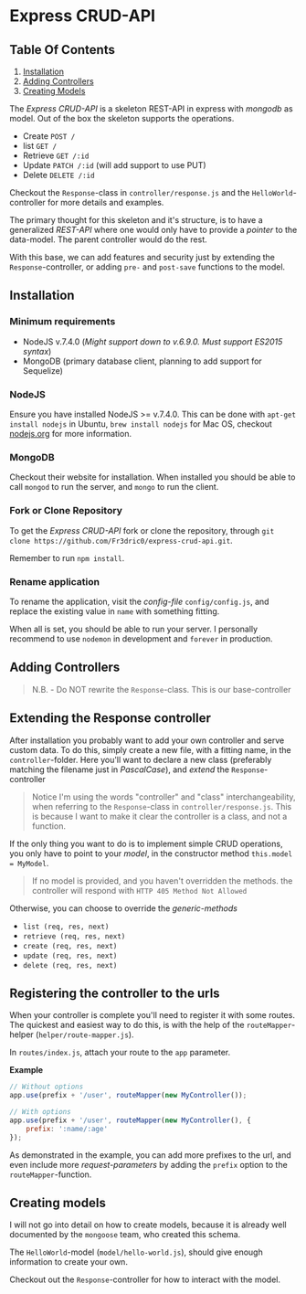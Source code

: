 Express CRUD-API
================

## Table Of Contents

1. [Installation](#installation)
2. [Adding Controllers](#adding-controllers)
3. [Creating Models](#creating-models)

The _Express CRUD-API_ is a skeleton REST-API in express with _mongodb_ as model.
Out of the box the skeleton supports the operations.

- Create `POST /`
- list `GET /`
- Retrieve `GET /:id`
- Update `PATCH /:id` (will add support to use PUT)
- Delete `DELETE /:id`

Checkout the `Response`-class in `controller/response.js`
and the `HelloWorld`-controller for more details and examples.

The primary thought for this skeleton and it's structure,
is to have a generalized _REST-API_ where one would only
have to provide a _pointer_ to the data-model.
The parent controller would do the rest.

With this base, we can add features and security
just by extending the `Response`-controller, or adding `pre-` and `post-save` functions
to the model.


## Installation

### Minimum requirements

- NodeJS v.7.4.0 (_Might support down to v.6.9.0. Must support ES2015 syntax_)
- MongoDB (primary database client, planning to add support for Sequelize)

### NodeJS
Ensure you have installed NodeJS >= v.7.4.0.
This can be done with `apt-get install nodejs` in Ubuntu,
`brew install nodejs` for Mac OS,
checkout [nodejs.org](https://nodejs.org/en/) for more information.

### MongoDB
Checkout their website for installation.
When installed you should be able to call `mongod` to run the server,
and `mongo` to run the client.

### Fork or Clone Repository
To get the _Express CRUD-API_ fork or clone the repository,
through `git clone https://github.com/Fr3dric0/express-crud-api.git`.

Remember to run `npm install`.

### Rename application
To rename the application, visit the _config-file_ `config/config.js`,
and replace the existing value in `name` with something fitting.

When all is set, you should be able to run your server.
I personally recommend to use `nodemon` in development and `forever` in production.

## Adding Controllers

> N.B. - Do NOT rewrite the `Response`-class. This is our base-controller

## Extending the Response controller

After installation you probably want to add
your own controller and serve custom data. To do this,
simply create a new file, with a fitting name, in the `controller`-folder.
Here you'll want to declare a new class
(preferably matching the filename just in _PascalCase_),
and _extend_ the `Response`-controller

> Notice I'm using the words "controller" and "class" interchangeability,
> when referring to the `Response`-class in `controller/response.js`.
> This is because I want to make it clear the controller is a class,
> and not a function.

If the only thing you want to do is to implement simple CRUD operations,
you only have to point to your _model_,
in the constructor method `this.model = MyModel`.

> If no model is provided, and you haven't overridden the methods.
> the controller will respond with `HTTP 405 Method Not Allowed`

Otherwise, you can choose to override the _generic-methods_

- `list (req, res, next)`
- `retrieve (req, res, next)`
- `create (req, res, next)`
- `update (req, res, next)`
- `delete (req, res, next)`

## Registering the controller to the urls
When your controller is complete you'll need to register
it with some routes. The quickest and easiest way to do this,
is with the help of the `routeMapper`-helper (`helper/route-mapper.js`).

In `routes/index.js`, attach your route to the `app` parameter.

**Example**

```js
// Without options
app.use(prefix + '/user', routeMapper(new MyController());

// With options
app.use(prefix + '/user', routeMapper(new MyController(), {
    prefix: ':name/:age'
});
```

As demonstrated in the example, you can add more prefixes to the url,
and even include more _request-parameters_ by adding the `prefix` option
to the `routeMapper`-function.

## Creating models
I will not go into detail on how to create models,
because it is already well documented by the `mongoose` team,
who created this schema.

The `HelloWorld`-model (`model/hello-world.js`),
should give enough information to create your own.

Checkout out the `Response`-controller for how to interact with the model.


